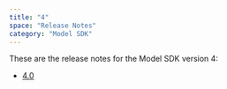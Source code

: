 ```yaml
---
title: "4"
space: "Release Notes"
category: "Model SDK"
---
```


These are the release notes for the Model SDK version 4:

* [4.0](4.0)
